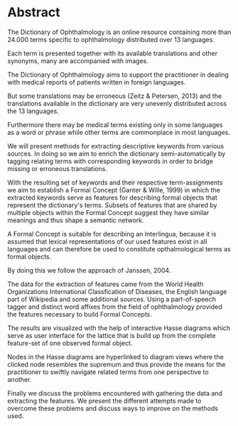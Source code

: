 Abstract
================================================================================

<!-- Das Wörterbuch der Augenheilkunde ist eine online verfügbare Ressource mit 24.000+ Begriffen aus dem Bereich der Augenheilkunde verteilt auf 13 Sprachen. -->
The Dictionary of Ophthalmology is an online resource containing more than 24.000 terms specific to ophthalmology distributed over 13 languages.
<!-- Zu jedem Begriff werden neben Bildern, Abkürzungen und weiteren Informationen die verfügbaren Übersetzungen, sowie bekannte Synonyme präsentiert. -->
<!-- ----------------------------------------------------------------------------------------- -->
<!-- Im Konferenz-Abstract Tilburg steht '...arranged by synonymy...': wie beschreibt man das am Besten auf deutsch? -->
<!-- Vielleicht 'geordnet anhand von Synonymen'? -->
<!-- ----------------------------------------------------------------------------------------- -->
<!-- Ich muss gestehen, ich habe das nicht verstanden und daher die Formulierung '...sowie bekannte Synonyme...' gewählt. -->
<!-- ----------------------------------------------------------------------------------------- -->
<!-- ----------------------------------------------------------------------------------------- -->
Each term is presented together with its available translations and other synonyms, many are accompanied with images.

<!-- Ziel des Wörterbuchs ist es den Augenarzt im Umgang mit fremdsprachlichen Arztbriefen oder Berichten zu unterstützen. -->
The Dictionary of Ophthalmology aims to support the practitioner in dealing with medical reports of patients written in foreign languages.
<!-- Die Übersetzungen können jedoch auch fehlerhaft sein (Zeitz & Petersen, 2013) und die verfügbaren Übersetzungen sind sehr ungleichmäßig über die Sprachen verteilt. -->
But some translations may be erroneous (Zeitz & Petersen, 2013) and the translations available in the dictionary are very unevenly distributed across the 13 languages.
<!-- Weiterhin existieren bestimmte Begriffe nur in manchen Sprachen als Wort oder Phrase, andere sind weiter verbreitet. -->
Furthermore there may be medical terms existing only in some languages as a word or phrase while other terms are commonplace in most languages.

<!-- Es sollen Ansätze und Methoden der Merkmalsextraktion präsentiert werden, um ein solches Wörterbuch halbautomatisch mit den fehlenden Übersetzungen zu ergänzen. --> 
<!-- Hier habe ich noch das Problem, dass wir von Merkmalen sprechen, aber FCA und Janssen erst danach erwähnt werden. Wir müssten eigentlich explizieren welcher Art die Merkmale sind (lexikalische Merkmale, semantische Merkmale, usw.), oder diesen Satz erst später bringen. -->
<!-- Folgend habe ich dieses Problem umgangen, indem ich den Begriff descriptive keywords verwende und das Prinzip des Taggings mit reingebracht habe. -->

We will present methods for extracting descriptive keywords from various sources.
In doing so we aim to enrich the dictionary semi-automatically by tagging relating terms with corresponding keywords in order to bridge missing or erroneous translations.

<!-- Im folgenden Satz: welche Zuweisungen? -->
<!-- Die Zuweisungen erfolgen über die gemeinsamen Merkmale der Begriffe, um daraus schließlich einen Begriffsverband bilden zu können (Ganter & Wille, 1999). -->
With the resulting set of keywords and their respective term-assignments we aim to establish a Formal Concept (Ganter & Wille, 1999) in which the extracted keywords serve as features for describing formal objects that represent the dictionary's terms.
Subsets of features that are shared by multiple objects within the Formal Concept suggest they have similar meanings and thus shape a semantic network.
<!-- ANMERKUNG zu vorheriger Zeile: ich weiß nicht sicher, was Du mit 'commonly distributed' meinst. Vielleicht so etwas wie 'Subsets that share feature point [...]'? -->
<!-- So sollte es hoffentlich klar sein. -->
<!-- Begriffsverbände eignen sich als Zwischensprache, weil angenommen wird, dass die verwendeten Merkmale als Wort in allen Sprachen existieren und mit ihnen ophthalmologische Begriffe als formale Begriffe dargestellt werden können. -->
A Formal Concept is suitable for describing an Interlingua, because it is assumed that lexical representations of our used features exist in all languages and can therefore be used to constitute opthalmological terms as formal objects.
<!-- Damit folgen wir dem Ansatz von Janssen, 2004. -->
By doing this we follow the approach of Janssen, 2004.

<!-- Die für den Aufbau der Begriffsverbände nötigen Merkmale werden aus gegebenen Klassifikationen, aus Wortteilextraktionen und aus einfacher syntaktischer Extraktion durch Wortartenerkennung gewonnen.
Hierzu wurden die Internationale Klassifikation der Krankheiten (ICD-10), die englischsprachige Wikipedia im Bereich der Augenheilkunde und andere Quellen herangezogen. --> 
The data for the extraction of features came from the World Health Organizations International Classfication of Diseases, the English language part of Wikipedia and some additional sources.
Using a part-of-speech tagger and distinct word affixes from the field of ophthalmology provided the features necessary to build Formal Concepts.
<!-- ANMERKUNG zu vorheriger Zeile: ich habe schon wieder vergessen, wie wir 'Begriffsverband/Begriffsverbände' übersetzt haben. -->
<!-- Formal Concepts ;) -->

<!-- Für die Darstellung der Begriffsverbände eignen sich Ordnungsdiagramme. -->
The results are visualized with the help of interactive Hasse diagrams which serve as user interface for the lattice that is build up from the complete feature-set of one observed formal object.
<!-- Mit einer auf Ordnungsdiagrammen basierenden interaktiven Nutzerschnittstelle versetzen wir Augenärzte in die Lage, weiterführende Begriffe anhand der Bedeutungsähnlichkeit bereits bekannter Begriffe zu erschließen und den kompletten Begriffsverband zu erforschen. -->
Nodes in the Hasse diagrams are hyperlinked to diagram views where the clicked node resembles the supremum and thus provide the means for the practitioner to swiftly navigate related terms from one perspective to another.
<!-- ANMERKUNG zu vorheriger Zeile (deutsch): soll man nochmal explizieren, wie die Ähnlichkeit gemessen wird? --> 
<!-- Habs im Satz davor angedeutet, aber das zu Erklären wäre hier wohl zu detailliert und ist mit der Erwähnung des Hasse-Diagramms und der lattice eigentlich schon erledigt. -->

<!-- Wir diskutieren die verfolgten Ansätze, die entstandenen Probleme, sowie die Eignung der verwendeten Quellen für entsprechende Arten der Extraktion und Möglichkeiten, die Ansätze zu verbessern. -->

Finally we discuss the problems encountered with gathering the data and extracting the features.
We present the different attempts made to overcome these problems and discuss ways to improve on the methods used.

<!-- Schließlich präsentieren wir die Ergebnisse und die Visualisierung der auf diese Weise erstellten Begriffsverbände. -->
<!-- ANMERKUNG zu voheriger Zeile: das wäre dann vermutlich im Umfang ähnlich, wie am Ende des Berichts, also ein, zwei Verbände etc.? -->
<!-- Würd ich doch sagen. Da kann man ja schon fast stur copy-pasten. -->

